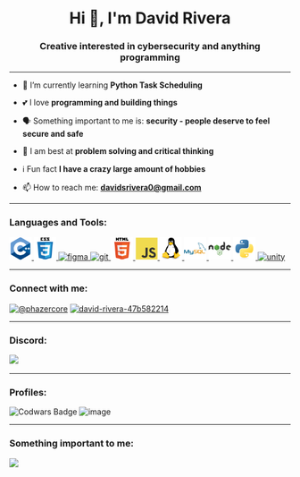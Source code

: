 <h1 align="center">Hi 👋, I'm David Rivera</h1>
<h3 align="center">Creative interested in cybersecurity and anything programming</h3>
<hr>

- 🌱 I’m currently learning **Python Task Scheduling**

- 💕 I love **programming and building things**

- 🗣️ Something important to me is: **security - people deserve to feel secure and safe**

- 💪 I am best at **problem solving and critical thinking**

- ℹ️ Fun fact **I have a crazy large amount of hobbies**

- 📫 How to reach me: **davidsrivera0@gmail.com**

<hr>
<h3 align="left">Languages and Tools:</h3>
<p align="left"> <a href="https://www.w3schools.com/cpp/" target="_blank" rel="noreferrer"> <img src="https://raw.githubusercontent.com/devicons/devicon/master/icons/cplusplus/cplusplus-original.svg" alt="cplusplus" width="40" height="40"/> </a> <a href="https://www.w3schools.com/css/" target="_blank" rel="noreferrer"> <img src="https://raw.githubusercontent.com/devicons/devicon/master/icons/css3/css3-original-wordmark.svg" alt="css3" width="40" height="40"/> </a> <a href="https://www.figma.com/" target="_blank" rel="noreferrer"> <img src="https://www.vectorlogo.zone/logos/figma/figma-icon.svg" alt="figma" width="40" height="40"/> </a> <a href="https://git-scm.com/" target="_blank" rel="noreferrer"> <img src="https://www.vectorlogo.zone/logos/git-scm/git-scm-icon.svg" alt="git" width="40" height="40"/> </a> <a href="https://www.w3.org/html/" target="_blank" rel="noreferrer"> <img src="https://raw.githubusercontent.com/devicons/devicon/master/icons/html5/html5-original-wordmark.svg" alt="html5" width="40" height="40"/> </a> <a href="https://developer.mozilla.org/en-US/docs/Web/JavaScript" target="_blank" rel="noreferrer"> <img src="https://raw.githubusercontent.com/devicons/devicon/master/icons/javascript/javascript-original.svg" alt="javascript" width="40" height="40"/> </a> <a href="https://www.linux.org/" target="_blank" rel="noreferrer"> <img src="https://raw.githubusercontent.com/devicons/devicon/master/icons/linux/linux-original.svg" alt="linux" width="40" height="40"/> </a> <a href="https://www.mysql.com/" target="_blank" rel="noreferrer"> <img src="https://raw.githubusercontent.com/devicons/devicon/master/icons/mysql/mysql-original-wordmark.svg" alt="mysql" width="40" height="40"/> </a> <a href="https://nodejs.org" target="_blank" rel="noreferrer"> <img src="https://raw.githubusercontent.com/devicons/devicon/master/icons/nodejs/nodejs-original-wordmark.svg" alt="nodejs" width="40" height="40"/> </a> <a href="https://www.python.org" target="_blank" rel="noreferrer"> <img src="https://raw.githubusercontent.com/devicons/devicon/master/icons/python/python-original.svg" alt="python" width="40" height="40"/> </a> <a href="https://unity.com/" target="_blank" rel="noreferrer"> <img src="https://www.vectorlogo.zone/logos/unity3d/unity3d-icon.svg" alt="unity" width="40" height="40"/> </a> </p>
<hr>
<h3 align="left">Connect with me:</h3>
<p align="left">
<a href="https://dev.to/phazercore" target="blank"><img align="center" src="https://raw.githubusercontent.com/rahuldkjain/github-profile-readme-generator/master/src/images/icons/Social/devto.svg" alt="@phazercore" height="30" width="40" /></a>
<a href="https://linkedin.com/in/david-rivera-47b582214" target="blank"><img align="center" src="https://raw.githubusercontent.com/rahuldkjain/github-profile-readme-generator/master/src/images/icons/Social/linked-in-alt.svg" alt="david-rivera-47b582214" height="30" width="40" /></a>

</p>
<hr>
<h3>Discord:</h3>
<p align="left">
      <a href="https://discordapp.com/users/663746281117712425">
            <img src="https://dsc-readme.tsuni.dev/api/user/663746281117712425?width=400">
      </a>
</p>
<hr>
<h3>Profiles:</h3>
<img src="https://www.codewars.com/users/PHAZERCORE/badges/large" alt="Codwars Badge">
<img width="426" height="120" alt="image" src="https://github.com/user-attachments/assets/8ff96c99-5690-4377-baab-5217a7a467f7" />
<hr>
<h3>Something important to me: </h3>
<div align="left">
      <a href="https://www.youtube.com/watch?v=qEJ4hkpQW8E">
         <img src="https://img.youtube.com/vi/qEJ4hkpQW8E/0.jpg" style="width:30%;">
      </a>
</div>
